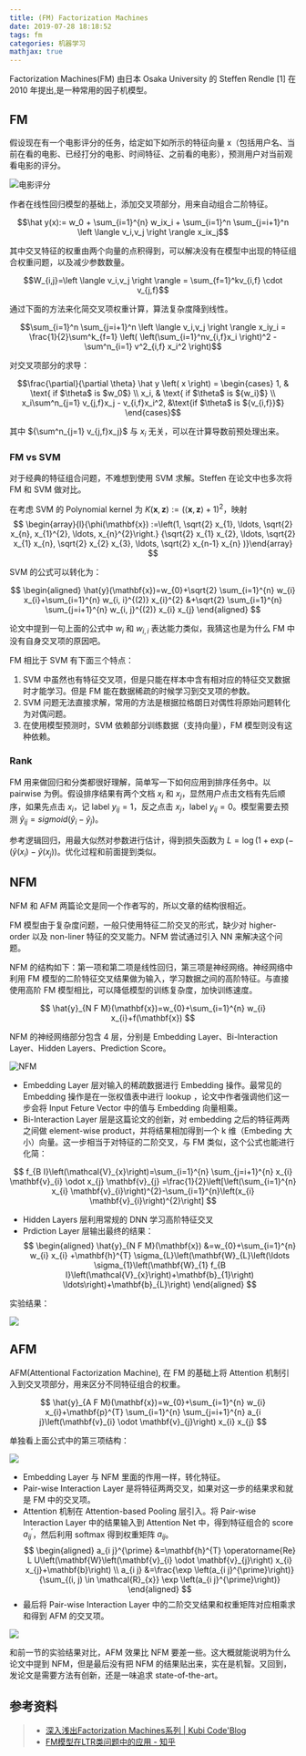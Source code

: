 ```yaml
---
title: (FM) Factorization Machines
date: 2019-07-28 18:18:52
tags: fm
categories: 机器学习
mathjax: true
---
```


Factorization Machines(FM) 由日本 Osaka University 的 Steffen Rendle [1] 在 2010 年提出,是一种常用的因子机模型。

## FM

假设现在有一个电影评分的任务，给定如下如所示的特征向量 x（包括用户名、当前在看的电影、已经打分的电影、时间特征、之前看的电影），预测用户对当前观看电影的评分。

![电影评分](/file/15643023365227.jpg)

作者在线性回归模型的基础上，添加交叉项部分，用来自动组合二阶特征。

$$\hat y(x):= w_0 + \sum_{i=1}^{n} w_ix_i + \sum_{i=1}^n \sum_{j=i+1}^n \left \langle v_i,v_j \right \rangle x_ix_j$$

其中交叉特征的权重由两个向量的点积得到，可以解决没有在模型中出现的特征组合权重问题，以及减少参数数量。

$$W_{i,j}=\left \langle v_i,v_j \right \rangle = \sum_{f=1}^kv_{i,f} \cdot v_{j,f}$$

通过下面的方法来化简交叉项权重计算，算法复杂度降到线性。

$$\sum_{i=1}^n \sum_{j=i+1}^n \left \langle v_i,v_j \right \rangle x_iy_i = \frac{1}{2}\sum^k_{f=1} \left( \left(\sum_{i=1}^nv_{i,f}x_i \right)^2 - \sum^n_{i=1} v^2_{i,f} x_i^2 \right)$$

对交叉项部分的求导：

$$\frac{\partial}{\partial \theta} \hat y \left( x \right) =
\begin{cases}
1, & \text{ if $\theta$ is $w_0$} \\
x_i, & \text{ if $\theta$ is ${w_i}$} \\
x_i\sum^n_{j=1} v_{j,f}x_j - v_{i,f}x_i^2, &\text{if $\theta$ is ${v_{i,f}}$}  
\end{cases}$$

其中 ${\sum^n_{j=1} v_{j,f}x_j}$ 与 ${x_i}$ 无关，可以在计算导数前预处理出来。

### FM vs SVM

对于经典的特征组合问题，不难想到使用 SVM 求解。Steffen 在论文中也多次将 FM 和 SVM 做对比。

在考虑 SVM 的 Polynomial kernel 为 ${K(\mathbf{x}, \mathbf{z}) :=(\langle\mathbf{x}, \mathbf{z}\rangle+ 1)^{2}}$，映射
$$
\begin{array}{l}{\phi(\mathbf{x}) :=\left(1, \sqrt{2} x_{1}, \ldots, \sqrt{2} x_{n}, x_{1}^{2}, \ldots, x_{n}^{2}\right.} {\sqrt{2} x_{1} x_{2}, \ldots, \sqrt{2} x_{1} x_{n}, \sqrt{2} x_{2} x_{3}, \ldots, \sqrt{2} x_{n-1} x_{n} )}\end{array}
$$

SVM 的公式可以转化为：

$$
\begin{aligned} \hat{y}(\mathbf{x})=w_{0}+\sqrt{2} \sum_{i=1}^{n} w_{i} x_{i}+\sum_{i=1}^{n} w_{i, i}^{(2)} x_{i}^{2} &+\sqrt{2} \sum_{i=1}^{n} \sum_{j=i+1}^{n} w_{i, j}^{(2)} x_{i} x_{j} \end{aligned}
$$

论文中提到一句上面的公式中 ${w_{i}}$ 和 ${w_{i,i}}$ 表达能力类似，我猜这也是为什么 FM 中没有自身交叉项的原因吧。


FM 相比于 SVM 有下面三个特点：
1. SVM 中虽然也有特征交叉项，但是只能在样本中含有相对应的特征交叉数据时才能学习。但是 FM 能在数据稀疏的时候学习到交叉项的参数。
2. SVM 问题无法直接求解，常用的方法是根据拉格朗日对偶性将原始问题转化为对偶问题。
3. 在使用模型预测时，SVM 依赖部分训练数据（支持向量），FM 模型则没有这种依赖。


### Rank

FM 用来做回归和分类都很好理解，简单写一下如何应用到排序任务中。以 pairwise 为例。假设排序结果有两个文档 ${x_i}$ 和 ${x_j}$，显然用户点击文档有先后顺序，如果先点击 ${x_i}$，记 label ${y_{ij}=1}$，反之点击 ${x_j}$，label ${y_{ij}=0}$。模型需要去预测 ${\hat y_{ij} = sigmoid(\hat y_i - \hat y_j)}$。

参考逻辑回归，用最大似然对参数进行估计，得到损失函数为 ${L=\log(1+\exp(-(\hat y(x_i)-\hat y(x_j))}$。优化过程和前面提到类似。

## NFM

NFM 和 AFM 两篇论文是同一个作者写的，所以文章的结构很相近。

FM 模型由于复杂度问题，一般只使用特征二阶交叉的形式，缺少对 higher-order 以及 non-liner 特征的交叉能力。NFM 尝试通过引入 NN 来解决这个问题。

NFM 的结构如下：第一项和第二项是线性回归，第三项是神经网络。神经网络中利用 FM 模型的二阶特征交叉结果做为输入，学习数据之间的高阶特征。与直接使用高阶 FM 模型相比，可以降低模型的训练复杂度，加快训练速度。

$$
\hat{y}_{N F M}(\mathbf{x})=w_{0}+\sum_{i=1}^{n} w_{i} x_{i}+f(\mathbf{x})
$$

NFM 的神经网络部分包含 4 层，分别是 Embedding Layer、Bi-Interaction Layer、Hidden Layers、Prediction Score。

![NFM](/file/15643037118475.jpg)

- Embedding Layer 层对输入的稀疏数据进行 Embedding 操作。最常见的 Embedding 操作是在一张权值表中进行 lookup ，论文中作者强调他们这一步会将 Input Feture Vector 中的值与 Embedding 向量相乘。
- Bi-Interaction Layer 层是这篇论文的创新，对 embedding 之后的特征两两之间做 element-wise product，并将结果相加得到一个 k 维（Embeding 大小）向量。这一步相当于对特征的二阶交叉，与 FM 类似，这个公式也能进行化简：

$$
f_{B I}\left(\mathcal{V}_{x}\right)=\sum_{i=1}^{n} \sum_{j=i+1}^{n} x_{i} \mathbf{v}_{i} \odot x_{j} \mathbf{v}_{j} =\frac{1}{2}\left[\left(\sum_{i=1}^{n} x_{i} \mathbf{v}_{i}\right)^{2}-\sum_{i=1}^{n}\left(x_{i} \mathbf{v}_{i}\right)^{2}\right]
$$

- Hidden Layers 层利用常规的 DNN 学习高阶特征交叉
- Prdiction Layer 层输出最终的结果：
$$
\begin{aligned} \hat{y}_{N F M}(\mathbf{x}) &=w_{0}+\sum_{i=1}^{n} w_{i} x_{i} +\mathbf{h}^{T} \sigma_{L}\left(\mathbf{W}_{L}\left(\ldots \sigma_{1}\left(\mathbf{W}_{1} f_{B I}\left(\mathcal{V}_{x}\right)+\mathbf{b}_{1}\right) \ldots\right)+\mathbf{b}_{L}\right) \end{aligned}
$$

实验结果：

![](/file/15643059963915.jpg)


## AFM

AFM(Attentional Factorization Machine), 在 FM 的基础上将 Attention 机制引入到交叉项部分，用来区分不同特征组合的权重。


$$
\hat{y}_{A F M}(\mathbf{x})=w_{0}+\sum_{i=1}^{n} w_{i} x_{i}+\mathbf{p}^{T} \sum_{i=1}^{n} \sum_{j=i+1}^{n} a_{i j}\left(\mathbf{v}_{i} \odot \mathbf{v}_{j}\right) x_{i} x_{j}
$$

单独看上面公式中的第三项结构：

![](/file/15643076111641.jpg)

- Embedding Layer 与 NFM 里面的作用一样，转化特征。
- Pair-wise Interaction Layer 是将特征两两交叉，如果对这一步的结果求和就是 FM 中的交叉项。
- Attention 机制在 Attention-based Pooling 层引入。将 Pair-wise Interaction Layer 中的结果输入到 Attention Net 中，得到特征组合的 score ${a_{i j}^{\prime} }$，然后利用 softmax 得到权重矩阵 ${a_{ij}}$。
$$
\begin{aligned} a_{i j}^{\prime} &=\mathbf{h}^{T} \operatorname{Re} L U\left(\mathbf{W}\left(\mathbf{v}_{i} \odot \mathbf{v}_{j}\right) x_{i} x_{j}+\mathbf{b}\right) \\ a_{i j} &=\frac{\exp \left(a_{i j}^{\prime}\right)}{\sum_{(i, j) \in \mathcal{R}_{x}} \exp \left(a_{i j}^{\prime}\right)} \end{aligned}
$$
- 最后将 Pair-wise Interaction Layer 中的二阶交叉结果和权重矩阵对应相乘求和得到 AFM 的交叉项。



![](/file/15643086043204.jpg)

和前一节的实验结果对比，AFM 效果比 NFM 要差一些。这大概就能说明为什么论文中提到 NFM，但是最后没有把 NFM 的结果贴出来，实在是机智。又回到，发论文是需要方法有创新，还是一味追求 state-of-the-art。

## 参考资料
> - [深入浅出Factorization Machines系列 | Kubi Code'Blog](http://kubicode.me/2018/02/23/Deep%20Learning/Deep-in-out-Factorization-Machines-Series/#NFM)
> - [FM模型在LTR类问题中的应用 - 知乎](https://zhuanlan.zhihu.com/p/34666996)

